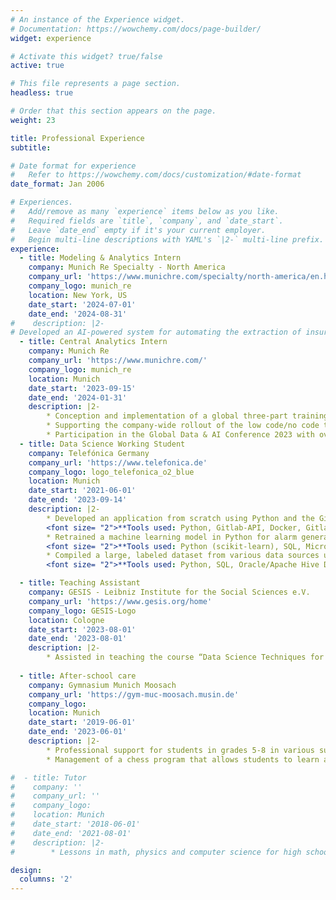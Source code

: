 ```yaml
---
# An instance of the Experience widget.
# Documentation: https://wowchemy.com/docs/page-builder/
widget: experience

# Activate this widget? true/false
active: true

# This file represents a page section.
headless: true

# Order that this section appears on the page.
weight: 23

title: Professional Experience
subtitle:

# Date format for experience
#   Refer to https://wowchemy.com/docs/customization/#date-format
date_format: Jan 2006

# Experiences.
#   Add/remove as many `experience` items below as you like.
#   Required fields are `title`, `company`, and `date_start`.
#   Leave `date_end` empty if it's your current employer.
#   Begin multi-line descriptions with YAML's `|2-` multi-line prefix.
experience:
  - title: Modeling & Analytics Intern
    company: Munich Re Specialty - North America
    company_url: 'https://www.munichre.com/specialty/north-america/en.html'
    company_logo: munich_re
    location: New York, US
    date_start: '2024-07-01'
    date_end: '2024-08-31'
#    description: |2-
# Developed an AI-powered system for automating the extraction of insurance submission information using state-of-the-art Large Language Models; improving the F1 score of relevant variable extraction by over 100%
  - title: Central Analytics Intern
    company: Munich Re
    company_url: 'https://www.munichre.com/'
    company_logo: munich_re
    location: Munich
    date_start: '2023-09-15'
    date_end: '2024-01-31'
    description: |2-
        * Conception and implementation of a global three-part training series on generative AI and Large Language Models (LLMs) for more than 700 colleagues worldwide
        * Supporting the company-wide rollout of the low code/no code tool Dataiku, community management and leading the  technical support of the business units for use cases, including automatic data cleansing and harmonization through LLMs and termination statistics
        * Participation in the Global Data & AI Conference 2023 with over 350 participants
  - title: Data Science Working Student
    company: Telefónica Germany
    company_url: 'https://www.telefonica.de'
    company_logo: logo_telefonica_o2_blue
    location: Munich
    date_start: '2021-06-01'
    date_end: '2023-09-14'
    description: |2-
        * Developed an application from scratch using Python and the Gitlab API, seamlessly enabling collaboration between teams for over 100 employees  
        <font size= "2">**Tools used: Python, Gitlab-API, Docker, Gitlab-CI/CD, Scheduler**</font>
        * Retrained a machine learning model in Python for alarm generation on financially-relevant time series data, resulting in improved aggregation of alarm periods and a clear reduction of false alarms by 33%  
        <font size= "2">**Tools used: Python (scikit-learn), SQL, Microsoft Azure Databricks**</font>
        * Compiled a large, labeled dataset from various data sources using complex SQL queries, and subsequently implemented automated plausibility checks using cloud computing resources  
        <font size= "2">**Tools used: Python, SQL, Oracle/Apache Hive Database**</font>

  - title: Teaching Assistant
    company: GESIS - Leibniz Institute for the Social Sciences e.V.
    company_url: 'https://www.gesis.org/home'
    company_logo: GESIS-Logo
    location: Cologne
    date_start: '2023-08-01'
    date_end: '2023-08-01'
    description: |2-
        * Assisted in teaching the course “Data Science Techniques for Survey Researchers” at Summer School
        
  - title: After-school care
    company: Gymnasium Munich Moosach
    company_url: 'https://gym-muc-moosach.musin.de'
    company_logo: 
    location: Munich
    date_start: '2019-06-01'
    date_end: '2023-06-01'
    description: |2-
        * Professional support for students in grades 5-8 in various subjects
        * Management of a chess program that allows students to learn and explore the game of chess

#  - title: Tutor
#    company: ''
#    company_url: ''
#    company_logo: 
#    location: Munich
#    date_start: '2018-06-01'
#    date_end: '2021-08-01'
#    description: |2-
#        * Lessons in math, physics and computer science for high school students which led to improved grades

design:
  columns: '2'
---
```

